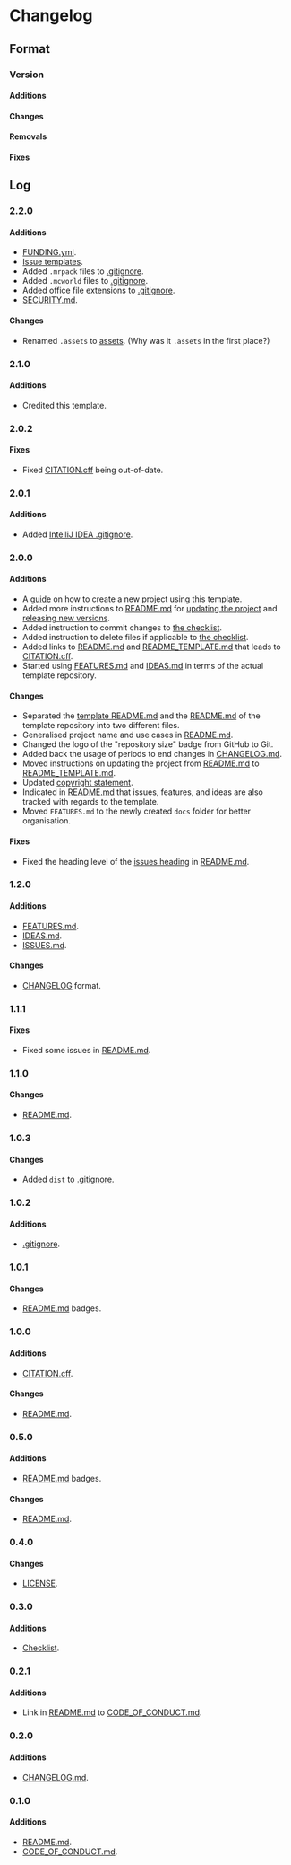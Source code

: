 # Changelog

## Format

### Version

#### Additions

#### Changes

#### Removals

#### Fixes

## Log

### 2.2.0

#### Additions

- [FUNDING.yml][funding].
- [Issue templates][issue-templates].
- Added `.mrpack` files to [.gitignore][ignore].
- Added `.mcworld` files to [.gitignore][ignore].
- Added office file extensions to [.gitignore][ignore].
- [SECURITY.md][security].

#### Changes

- Renamed `.assets` to [assets][assets]. (Why was it `.assets` in the first place?)

### 2.1.0

#### Additions

- Credited this template.

### 2.0.2

#### Fixes

- Fixed [CITATION.cff][citation] being out-of-date.

### 2.0.1

#### Additions

- Added [IntelliJ IDEA .gitignore][idea-ignore].

### 2.0.0

#### Additions

- A [guide][guide] on how to create a new project using this template.
- Added more instructions to [README.md][info] for [updating the project][updating] and [releasing new versions][releasing-new-versions].
- Added instruction to commit changes to [the checklist][checklist].
- Added instruction to delete files if applicable to [the checklist][checklist].
- Added links to [README.md][info] and [README_TEMPLATE.md][info-template] that leads to [CITATION.cff][citation].
- Started using [FEATURES.md][features] and [IDEAS.md][ideas] in terms of the actual template repository.

#### Changes

- Separated the [template README.md][info-template] and the [README.md][info] of the template repository into two different files.
- Generalised project name and use cases in [README.md][info].
- Changed the logo of the "repository size" badge from GitHub to Git.
- Added back the usage of periods to end changes in [CHANGELOG.md][changelog].
- Moved instructions on updating the project from [README.md][info] to [README_TEMPLATE.md][info-template].
- Updated [copyright statement][license-heading].
- Indicated in [README.md][info] that issues, features, and ideas are also tracked with regards to the template.
- Moved `FEATURES.md` to the newly created `docs` folder for better organisation.

#### Fixes

- Fixed the heading level of the [issues heading][issues-heading] in [README.md][info].

### 1.2.0

#### Additions

- [FEATURES.md][features].
- [IDEAS.md][ideas].
- [ISSUES.md][issues].

#### Changes

- [CHANGELOG][changelog] format.

### 1.1.1

#### Fixes

- Fixed some issues in [README.md][info].

### 1.1.0

#### Changes

- [README.md][info].

### 1.0.3

#### Changes

- Added `dist` to [.gitignore][ignore].

### 1.0.2

#### Additions

- [.gitignore][ignore].

### 1.0.1

#### Changes

- [README.md][info] badges.

### 1.0.0

#### Additions

- [CITATION.cff][citation].

#### Changes

- [README.md][info].

### 0.5.0

#### Additions

- [README.md][info] badges.

#### Changes

- [README.md][info].

### 0.4.0

#### Changes

- [LICENSE][license].

### 0.3.0

#### Additions

- [Checklist][checklist].

### 0.2.1

#### Additions

- Link in [README.md][info] to [CODE_OF_CONDUCT.md][conduct].

### 0.2.0

#### Additions

- [CHANGELOG.md][changelog].

### 0.1.0

#### Additions

- [README.md][info].
- [CODE_OF_CONDUCT.md][conduct].

<!-- Link aliases -->

<!-- Files & folders -->

<!-- Project setup -->

<!-- Git -->

[ignore]: ../.gitignore
[idea-ignore]: ../.idea/.gitignore

<!-- Documentation & assets -->

[info]: ./README.md

[checklist]: ./README.md#checklist
[license-heading]: ./README.md#license
[issues-heading]: ./README.md#issues
[guide]: ./README.md#creating-a-new-project-using-this-template

[info-template]: ./README_TEMPLATE.md

[releasing-new-versions]: ./README_TEMPLATE.md#releasing-new-versions
[updating]: ./README_TEMPLATE.md#updating-this-project

[features]: ./FEATURES.md
[conduct]: ./CODE_OF_CONDUCT.md
[changelog]: ./CHANGELOG.md
[citation]: ../CITATION.cff
[security]: ./SECURITY.md
[ideas]: ./TODO.md
[issues]: ./ISSUES.md
[license]: ./LICENSE

[assets]: ../assets/

<!-- GitHub -->

[issue-templates]: ./.github/ISSUE_TEMPLATE/
[funding]: ./.github/FUNDING.yml
